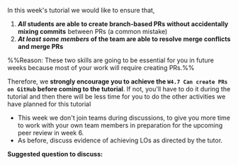 <tip-box type="important"> 

In this week's tutorial we would like to ensure that,
1. **_All_ students are able to create branch-based PRs without accidentally mixing commits** between PRs (a common mistake)
2. **_At least some members_ of the team are able to resolve merge conflicts and merge PRs**

%%Reason: These two skills are going to be essential for you in future weeks because most of your work will require creating PRs.%%

Therefore, we **strongly encourage you to achieve the `W4.7 Can create PRs on GitHub` before coming to the tutorial**. If not, you'll have to do it during the tutorial and then there will be less time for you to do the other activities we have planned for this tutorial

</tip-box>


* This week we don't join teams during discussions, to give you more time to work with your own team members in preparation for the upcoming peer review in week 6.
* As before, discuss evidence of achieving LOs as directed by the tutor.

**Suggested question to discuss:**

<include src="../../book/modeling/modelingStructures/classDiagramsBasic/q-essay-explainClassDiagram.md" />
<include src="../../book/oopImplementation/associations/q-essay-objectDiagramsForClassDiagram.md" />

